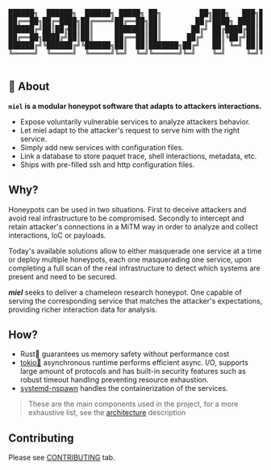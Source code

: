 <div align="center">
  <pre>
██████╗  ██████╗  ██████╗ █████╗ ██╗         ██╗███╗   ███╗██╗███████╗██╗     
██╔══██╗██╔═████╗██╔════╝██╔══██╗██║        ██╔╝████╗ ████║██║██╔════╝██║     
██████╔╝██║██╔██║██║     ███████║██║       ██╔╝ ██╔████╔██║██║█████╗  ██║     
██╔══██╗████╔╝██║██║     ██╔══██║██║      ██╔╝  ██║╚██╔╝██║██║██╔══╝  ██║     
██████╔╝╚██████╔╝╚██████╗██║  ██║███████╗██╔╝   ██║ ╚═╝ ██║██║███████╗███████╗
╚═════╝  ╚═════╝  ╚═════╝╚═╝  ╚═╝╚══════╝╚═╝    ╚═╝     ╚═╝╚═╝╚══════╝╚══════╝
  </pre>
</div>

## 🍯 About

**`miel` is a modular honeypot software that adapts to attackers interactions.**

- Expose voluntarily vulnerable services to analyze attackers behavior.
- Let miel adapt to the attacker's request to serve him with the right service.
- Simply add new services with configuration files.
- Link a database to store paquet trace, shell interactions, metadata, etc.
- Ships with pre-filled ssh and http configuration files.

## Why?

Honeypots can be used in two situations. First to deceive attackers and avoid
real infrastructure to be compromised. Secondly to intercept and retain
attacker's connections in a MiTM way in order to analyze and collect
interactions, IoC or payloads.

Today's available solutions allow to either masquerade one service at a time or
deploy multiple honeypots, each one masquerading one service, upon completing a
full scan of the real infrastructure to detect which systems are present and
need to be secured.

**_miel_** seeks to deliver a chameleon research honeypot. One capable of
serving the corresponding service that matches the attacker's expectations,
providing richer interaction data for analysis.

## How?

- Rust🦀 guarantees us memory safety without performance cost
- [tokio🗼](https://tokio.rs/) asynchronous runtime performs efficient async.
  I/O, supports large amount of protocols and has built-in security features
  such as robust timeout handling preventing resource exhaustion.
- [systemd-nspawn](https://wiki.archlinux.org/title/Systemd-nspawn) handles the
  containerization of the services.

> These are the main components used in the project, for a more exhaustive list,
> see the [architecture](/doc/research/architecture.md#rust-libraries)
> description

## Contributing

Please see [CONTRIBUTING](https://github.com/b0cal/miel/contributing) tab.
